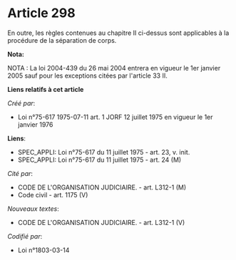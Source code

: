 # Article 298

En outre, les règles contenues au chapitre II ci-dessus sont applicables à la procédure de la séparation de corps.

**Nota:**

NOTA : La loi 2004-439 du 26 mai 2004 entrera en vigueur le 1er janvier 2005 sauf pour les exceptions citées par l'article 33
II.

**Liens relatifs à cet article**

_Créé par_:

  - Loi n°75-617 1975-07-11 art. 1 JORF 12 juillet 1975 en vigueur le 1er janvier 1976

**Liens**:

  - SPEC_APPLI: Loi n°75-617 du 11 juillet 1975 - art. 23, v. init.
  - SPEC_APPLI: Loi n°75-617 du 11 juillet 1975 - art. 24 (M)

_Cité par_:

  - CODE DE L'ORGANISATION JUDICIAIRE. - art. L312-1 (M)
  - Code civil - art. 1175 (V)

_Nouveaux textes_:

  - CODE DE L'ORGANISATION JUDICIAIRE. - art. L312-1 (V)

_Codifié par_:

  - Loi n°1803-03-14
